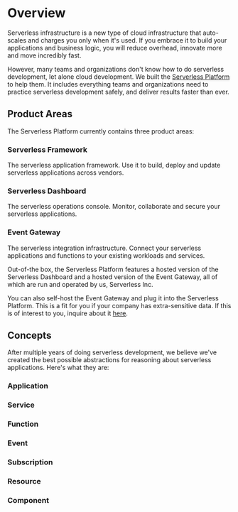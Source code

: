 # Overview

Serverless infrastructure is a new type of cloud infrastructure that auto-scales and charges you only when it's used.  If you embrace it to build your applications and business logic, you will reduce overhead, innovate more and move incredibly fast.

However, many teams and organizations don't know how to do serverless development, let alone cloud development.  We built the [Serverless Platform](https://www.serverless.com) to help them.  It includes everything teams and organizations need to practice serverless development safely, and deliver results faster than ever.

## Product Areas

The Serverless Platform currently contains three product areas:

### Serverless Framework

The serverless application framework.  Use it to build, deploy and update serverless applications across vendors.

### Serverless Dashboard

The serverless operations console.  Monitor, collaborate and secure your serverless applications.

### Event Gateway

The serverless integration infrastructure.  Connect your serverless applications and functions to your existing workloads and services.

Out-of-the box, the Serverless Platform features a hosted version of the Serverless Dashboard and a hosted version of the Event Gateway, all of which are run and operated by us, Serverless Inc.

You can also self-host the Event Gateway and plug it into the Serverless Platform.  This is a fit for you if your company has extra-sensitive data.  If this is of interest to you, inquire about it [here](https://serverless.com/enterprise/).

## Concepts

After multiple years of doing serverless development, we believe we've created the best possible abstractions for reasoning about serverless applications.  Here's what they are:

### Application



### Service
### Function
### Event
### Subscription
### Resource
### Component
